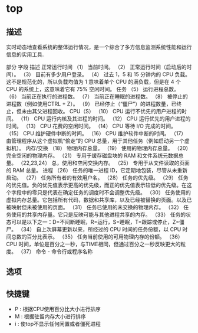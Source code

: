 # top

## 描述

实时动态地查看系统的整体运行情况，是一个综合了多方信息监测系统性能和运行信息的实用工具.

部分	字段	描述
正常运行时间	（1）	当前时间。
（2）	正常运行时间（启动后的时间）。
（3）	目前有多少用户登录。
（4）	过去 1，5 和 15 分钟内的 CPU 负载。这不是规范化的，所以负载均值为 1 意味着单个 CPU 的满负载，但是在 4 个 CPU 的系统上，这意味着它有 75% 空闲时间。
任务	（5）	运行进程总数。
（6）	当前正在执行的进程数。
（7）	当前正在睡眠的进程数。
（8）	被停止的进程数（例如使用CTRL + Z）。
（9）	已经停止（“僵尸”）的进程数量，已终止，但未由其父进程回收。
CPU（S）	（10）	CPU 运行不优先的用户进程的时间。
（11）	CPU 运行内核及其进程的时间。
（12）	CPU 运行优先的用户进程的时间。
（13）	CPU 花费的空闲时间。
（14）	CPU 等待 I/O 完成的时间。
（15）	CPU 维护硬件中断的时间。
（16）	CPU 维护软件中断的时间。
（17）	由管理程序从这个虚拟机“偷走”的 CPU 总量，用于其他任务（例如启动另一个虚拟机）。
内存/交换	（18）	物理内存总量。
（19）	使用的物理内存总量。
（20）	完全空闲的物理内存。
（21）	专用于缓存磁盘块的 RAM 和文件系统元数据总量。
（22,23,24）	总，使用和空闲交换内存。
（25）	专用于从文件读取的页面的 RAM 总量。
进程	（26）	任务的唯一进程 ID，它定期地包装，尽管从未重新启动。
（27）	任务所有者的有效用户名。
（28）	任务的优先级。
（29）	任务的优先值。负的优先值表示更高的优先级，而正的优先值表示较低的优先级。在这个字段中的零只是代表在确定任务的调度时不会调整优先级。
（30）	任务使用的虚拟内存总量。它包括所有代码，数据和共享库，以及已经被替换的页面。以及已被映射但未被使用的页面。
（31）	任务已使用的未交换的物理内存。
（32）	任务使用的共享内存量。它只是反映可能与其他进程共享的内存。
（33）	任务的状态可以是以下之一：D=不间断睡眠，R=运行，S=睡眠，T=跟踪或停止，Z=僵尸。
（34）	自上次屏幕更新以来，所经过的 CPU 时间的任务份额，以 CPU 时间总数的百分比表示。
（35）	任务当前使用的可用物理内存的份额。
（36）	CPU 时间，单位是百分之一秒，与TIME相同，但通过百分之一秒反映更大的粒度。
（37）	命令 - 命令行或程序名称

## 选项

## 快捷键

- P : 根据CPU使用百分比大小进行排序
- M : 根据驻留内存大小进行排序
- i : 使top不显示任何闲置或者僵死进程